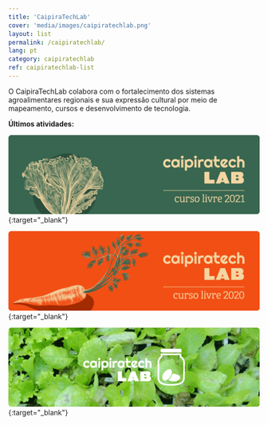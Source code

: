 ```yaml
---
title: 'CaipiraTechLab'
cover: 'media/images/caipiratechlab.png'
layout: list
permalink: /caipiratechlab/
lang: pt
category: caipiratechlab
ref: caipiratechlab-list
---
```

  
O CaipiraTechLab colabora com o fortalecimento dos sistemas agroalimentares regionais e sua expressão cultural por meio de mapeamento, cursos e desenvolvimento de tecnologia.  

**Últimos atividades:**

[![](/media/images/c21_cursolivre_banner.png)](https://silo.org.br/caipiratechlab2021/){:target="_blank"}


[![](/media/images/c20_cursolivre_banner.png)](https://silo.org.br/caipiratechlab2020/){:target="_blank"}
  
  
[![](/media/images/caipiratechlab_1.png)](https://www.flickr.com/photos/151197945@N07/albums/72157679168514796){:target="_blank"}

